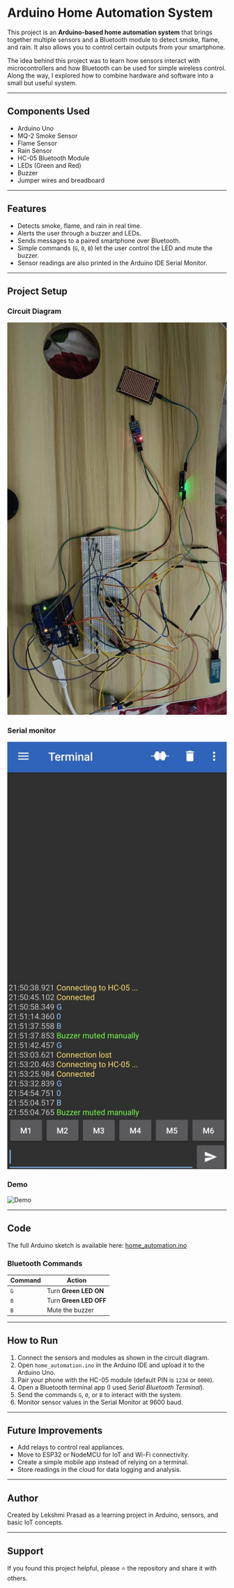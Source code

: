 # Arduino Home Automation System

This project is an **Arduino-based home automation system** that brings together multiple sensors and a Bluetooth module to detect smoke, flame, and rain. It also allows you to control certain outputs from your smartphone.  

The idea behind this project was to learn how sensors interact with microcontrollers and how Bluetooth can be used for simple wireless control. Along the way, I explored how to combine hardware and software into a small but useful system.

---

## Components Used
- Arduino Uno  
- MQ-2 Smoke Sensor  
- Flame Sensor  
- Rain Sensor  
- HC-05 Bluetooth Module  
- LEDs (Green and Red)  
- Buzzer  
- Jumper wires and breadboard  

---

## Features
- Detects smoke, flame, and rain in real time.  
- Alerts the user through a buzzer and LEDs.  
- Sends messages to a paired smartphone over Bluetooth.  
- Simple commands (`G`, `0`, `B`) let the user control the LED and mute the buzzer.  
- Sensor readings are also printed in the Arduino IDE Serial Monitor.  

---

## Project Setup

### Circuit Diagram
![Circuit Diagram](https://github.com/Lexmiii/Arduino-home-automation-system/blob/main/circuit%20diagram.jpeg?raw=true)

### Serial monitor
![Hardware Setup](https://github.com/Lexmiii/Arduino-home-automation-system/blob/main/Serial%20monitor.jpeg?raw=true)

### Demo
![Demo](https://github.com/Lexmiii/Arduino-home-automation-system/blob/main/LEKSHMI%20PRASAD's%20Video%20-%20Aug%2025,%202025-VEED.gif?raw=true)

---

## Code
The full Arduino sketch is available here: [home_automation.ino](https://github.com/Lexmiii/Arduino-home-automation-system/blob/fb2501bb56c7457c22ec90e3e503b7a30d9fea9d/SMART_HOME_AUTOMATION.ino)  

### Bluetooth Commands
| Command | Action |
|---------|--------|
| `G`     | Turn **Green LED ON** |
| `0`     | Turn **Green LED OFF** |
| `B`     | Mute the buzzer |

---

## How to Run
1. Connect the sensors and modules as shown in the circuit diagram.  
2. Open `home_automation.ino` in the Arduino IDE and upload it to the Arduino Uno.  
3. Pair your phone with the HC-05 module (default PIN is `1234` or `0000`).  
4. Open a Bluetooth terminal app (I used *Serial Bluetooth Terminal*).  
5. Send the commands `G`, `0`, or `B` to interact with the system.  
6. Monitor sensor values in the Serial Monitor at 9600 baud.  

---

## Future Improvements
- Add relays to control real appliances.  
- Move to ESP32 or NodeMCU for IoT and Wi-Fi connectivity.  
- Create a simple mobile app instead of relying on a terminal.  
- Store readings in the cloud for data logging and analysis.  

---

## Author
Created by Lekshmi Prasad as a learning project in Arduino, sensors, and basic IoT concepts.  

---

## Support
If you found this project helpful, please ⭐ the repository and share it with others.  
